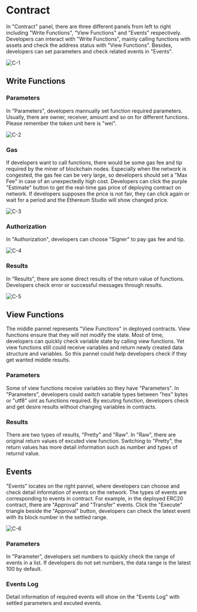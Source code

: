 # Contract

In "Contract" panel, there are three different panels from left to right including "Write Functions", "View Functions" and "Events" respectively. Developers can interact with "Write Functions", mainly calling functions with assets and check the address status with "View Functions". Besides, developers can set parameters and check related events in "Events".

![C-1](/pic/C-1.png)


## Write Functions

### Parameters

In "Parameters", developers mannually set function required parameters. Usually, there are owner, receiver, amount and so on for different functions. Please remember the token unit here is "wei".

![C-2](/pic/C-2.png)


### Gas

If developers want to call functions, there would be some gas fee and tip required by the miner of blockchain nodes. Especially when the network is congested, the gas fee can be very large, so developers should set a "Max Fee" in case of an unexpectedly high cost. Developers can click the purple "Estimate" button to get the real-time gas price of deploying contract on network. If developers supposes the price is not fair, they can click again or wait for a period and the Ethereum Studio will show changed price.

![C-3](/pic/C-3.png)

### Authorization

In "Authorization", developers can choose "Signer" to pay gas fee and tip.

![C-4](/pic/C-4.png)

### Results

In "Results", there are some direct results of the return value of functions. Developers check error or successful messages through results.

![C-5](/pic/C-5.png)


## View Functions

The middle pannel represents "View Functions" in deployed contracts. View functions ensure that they will not modify the state. Most of time, developers can quickly check variable state by calling view functions. Yet view functions still could receive variables and return newly created data structure and variables. So this pannel could help developers check if they get wanted middle results.

### Parameters

Some of view functions receive variables so they have "Parameters". In "Parameters", developers could switch variable types between "hex" bytes or "utf8" uint as functions required. By excuting function, developers check and get desire results without changing variables in contracts.

### Results

There are two types of results, "Pretty" and "Raw". In "Raw", there are original return values of excuted view function. Switching to "Pretty", the return values has more detail information such as number and types of returnd value.


## Events

"Events" locates on the right pannel, where developers can choose and check detail information of events on the network. The types of events are corresponding to events in contract. For example, in the deployed ERC20 contract, there are "Approval" and "Transfer" events. Click the "Execute" triangle beside the "Approval" button, developers can check the latest event with its block number in the settled range.

![C-6](/pic/C-6.png)

### Parameters

In "Parameter", developers set numbers to quickly check the range of events in a list. If developers do not set numbers, the data range is the latest 100 by default.

### Events Log

Detail information of required events will show on the "Events Log" with settled parameters and excuted events.